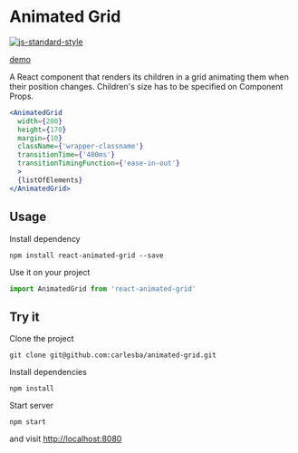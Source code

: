 # Animated Grid
[![js-standard-style](https://img.shields.io/badge/code%20style-standard-brightgreen.svg)](http://standardjs.com/)

[demo](http://carlesba.github.io/react-animated-grid/demo)

A React component that renders its children in a grid animating them when their position changes.
Children's size has to be specified on Component Props.

```jsx
<AnimatedGrid
  width={200}
  height={170}
  margin={10}
  className={'wrapper-classname'}
  transitionTime={'400ms'}
  transitionTimingFunction={'ease-in-out'}
  >
  {listOfElements}
</AnimatedGrid>
```


## Usage

Install dependency
```
npm install react-animated-grid --save
```

Use it on your project
```js
import AnimatedGrid from 'react-animated-grid'
```

## Try it

Clone the project

```
git clone git@github.com:carlesba/animated-grid.git
```

Install dependencies

```
npm install
```

Start server

```
npm start
```

and visit [http://localhost:8080](http://localhost:8080)
